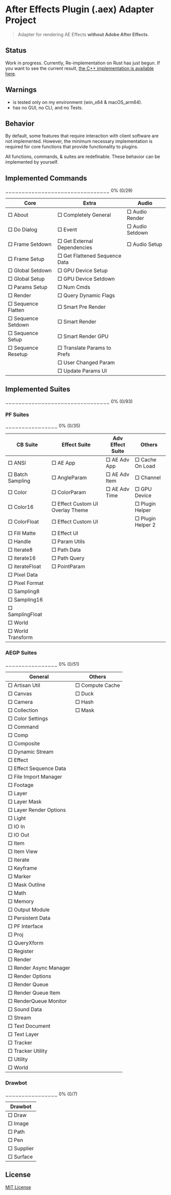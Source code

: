 # After Effects Plugin (.aex) Adapter Project

> Adapter for rendering AE Effects **without Adobe After Effects**.

## Status

Work in progress. Currently, Re-implementation on Rust has just begun. If you want to see the current result, [the C++ implementation is available here](https://github.com/potistudio/aexlo.js/releases/tag/v0.1a).

## Warnings

- is tested only on my environment (win_x64 & macOS_arm64).
- has no GUI, no CLI, and no Tests.

## Behavior

By default, some features that require interaction with client software are not implemented.
However, the minimum necessary implementation is required for core functions that provide functionality to plugins.

All functions, commands, & suites are redefinable.
These behavior can be implemented by yourself.

## Implemented Commands

⣀⣀⣀⣀⣀⣀⣀⣀⣀⣀⣀⣀⣀⣀⣀⣀⣀⣀⣀⣀⣀⣀⣀⣀⣀⣀⣀⣀⣀⣀⣀⣀ 0% (0/29)

| Core               | Extra                         | Audio           |
| ------------------ | ----------------------------- | --------------- |
| □ About            | □ Completely General          | □ Audio Render  |
| □ Do Dialog        | □ Event                       | □ Audio Setdown |
| □ Frame Setdown    | □ Get External Dependencies   | □ Audio Setup   |
| □ Frame Setup      | □ Get Flattened Sequence Data |                 |
| □ Global Setdown   | □ GPU Device Setup            |                 |
| □ Global Setup     | □ GPU Device Setdown          |                 |
| □ Params Setup     | □ Num Cmds                    |                 |
| □ Render           | □ Query Dynamic Flags         |                 |
| □ Sequence Flatten | □ Smart Pre Render            |                 |
| □ Sequence Setdown | □ Smart Render                |                 |
| □ Sequence Setup   | □ Smart Render GPU            |                 |
| □ Sequence Resetup | □ Translate Params to Prefs   |                 |
|                    | □ User Changed Param          |                 |
|                    | □ Update Params UI            |                 |

## Implemented Suites

⣀⣀⣀⣀⣀⣀⣀⣀⣀⣀⣀⣀⣀⣀⣀⣀⣀⣀⣀⣀⣀⣀⣀⣀⣀⣀⣀⣀⣀⣀⣀⣀ 0% (0/93)

### PF Suites

⣀⣀⣀⣀⣀⣀⣀⣀⣀⣀⣀⣀⣀⣀⣀⣀ 0% (0/35)

| CB Suite          | Effect Suite                     | Adv Effect Suite | Others            |
| ----------------- | -------------------------------- | ---------------- | ----------------- |
| □ ANSI            | □ AE App                         | □ AE Adv App     | □ Cache On Load   |
| □ Batch Sampling  | □ AngleParam                     | □ AE Adv Item    | □ Channel         |
| □ Color           | □ ColorParam                     | □ AE Adv Time    | □ GPU Device      |
| □ Color16         | □ Effect Custom UI Overlay Theme |                  | □ Plugin Helper   |
| □ ColorFloat      | □ Effect Custom UI               |                  | □ Plugin Helper 2 |
| □ Fill Matte      | □ Effect UI                      |                  |                   |
| □ Handle          | □ Param Utils                    |                  |                   |
| □ Iterate8        | □ Path Data                      |                  |                   |
| □ iterate16       | □ Path Query                     |                  |                   |
| □ iterateFloat    | □ PointParam                     |                  |                   |
| □ Pixel Data      |                                  |                  |                   |
| □ Pixel Format    |                                  |                  |                   |
| □ Sampling8       |                                  |                  |                   |
| □ Sampling16      |                                  |                  |                   |
| □ SamplingFloat   |                                  |                  |                   |
| □ World           |                                  |                  |                   |
| □ World Transform |                                  |                  |                   |

### AEGP Suites

⣀⣀⣀⣀⣀⣀⣀⣀⣀⣀⣀⣀⣀⣀⣀⣀ 0% (0/51)

| General                | Others          |
| ---------------------- | --------------- |
| □ Artisan Util         | □ Compute Cache |
| □ Canvas               | □ Duck          |
| □ Camera               | □ Hash          |
| □ Collection           | □ Mask          |
| □ Color Settings       |                 |
| □ Command              |                 |
| □ Comp                 |                 |
| □ Composite            |                 |
| □ Dynamic Stream       |                 |
| □ Effect               |                 |
| □ Effect Sequence Data |                 |
| □ File Import Manager  |                 |
| □ Footage              |                 |
| □ Layer                |                 |
| □ Layer Mask           |                 |
| □ Layer Render Options |                 |
| □ Light                |                 |
| □ IO In                |                 |
| □ IO Out               |                 |
| □ Item                 |                 |
| □ Item View            |                 |
| □ Iterate              |                 |
| □ Keyframe             |                 |
| □ Marker               |                 |
| □ Mask Outline         |                 |
| □ Math                 |                 |
| □ Memory               |                 |
| □ Output Module        |                 |
| □ Persistent Data      |                 |
| □ PF Interface         |                 |
| □ Proj                 |                 |
| □ QueryXform           |                 |
| □ Register             |                 |
| □ Render               |                 |
| □ Render Async Manager |                 |
| □ Render Options       |                 |
| □ Render Queue         |                 |
| □ Render Queue Item    |                 |
| □ RenderQueue Monitor  |                 |
| □ Sound Data           |                 |
| □ Stream               |                 |
| □ Text Document        |                 |
| □ Text Layer           |                 |
| □ Tracker              |                 |
| □ Tracker Utility      |                 |
| □ Utility              |                 |
| □ World                |                 |

### Drawbot

⣀⣀⣀⣀⣀⣀⣀⣀⣀⣀⣀⣀⣀⣀⣀⣀ 0% (0/7)

| Drawbot    |
| ---------- |
| □ Draw     |
| □ Image    |
| □ Path     |
| □ Pen      |
| □ Supplier |
| □ Surface  |

## License

[MIT License](LICENSE)
